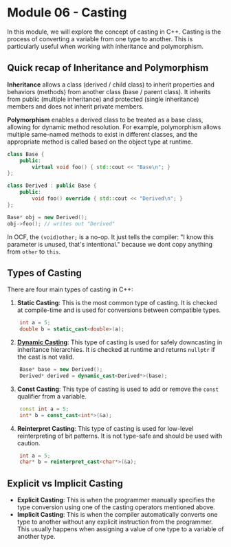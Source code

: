 # Module 06 - Casting
In this module, we will explore the concept of casting in C++. Casting is the process of converting a variable from one type to another. This is particularly useful when working with inheritance and polymorphism.

## Quick recap of Inheritance and Polymorphism
**Inheritance** allows a class (derived / child class) to inherit properties and behaviors (methods) from another class (base / parent class). It inherits from public (multiple inheritance) and protected (single inheritance) members and does not inherit private members.

**Polymorphism** enables a derived class to be treated as a base class, allowing for dynamic method resolution. For example, polymorphism allows multiple same-named methods to exist in different classes, and the appropriate method is called based on the object type at runtime.

```cpp
class Base {
	public:
		virtual void foo() { std::cout << "Base\n"; }
};

class Derived : public Base {
	public:
		void foo() override { std::cout << "Derived\n"; }
};

Base* obj = new Derived();
obj->foo(); // writes out "Derived"
```

In OCF, the `(void)other;` is a no-op. It just tells the compiler: "I know this parameter is unused, that's intentional." because we dont copy anything from `other` to `this`.

## Types of Casting
There are four main types of casting in C++:

1. **Static Casting**: This is the most common type of casting. It is checked at compile-time and is used for conversions between compatible types.
```cpp
	int a = 5;
	double b = static_cast<double>(a);
```

2. **[Dynamic Casting](https://www.geeksforgeeks.org/cpp/dynamic-_cast-in-cpp/)**:
This type of casting is used for safely downcasting in inheritance hierarchies. It is checked at runtime and returns `nullptr` if the cast is not valid.
```cpp
	Base* base = new Derived();
	Derived* derived = dynamic_cast<Derived*>(base);
```

3. **Const Casting**: This type of casting is used to add or remove the `const` qualifier from a variable.
```cpp
	const int a = 5;
	int* b = const_cast<int*>(&a);
```

4. **Reinterpret Casting**: This type of casting is used for low-level reinterpreting of bit patterns. It is not type-safe and should be used with caution.
```cpp
	int a = 5;
	char* b = reinterpret_cast<char*>(&a);
```

## Explicit vs Implicit Casting
- **Explicit Casting**: This is when the programmer manually specifies the type conversion using one of the casting operators mentioned above.
- **Implicit Casting**: This is when the compiler automatically converts one type to another without any explicit instruction from the programmer. This usually happens when assigning a value of one type to a variable of another type.
